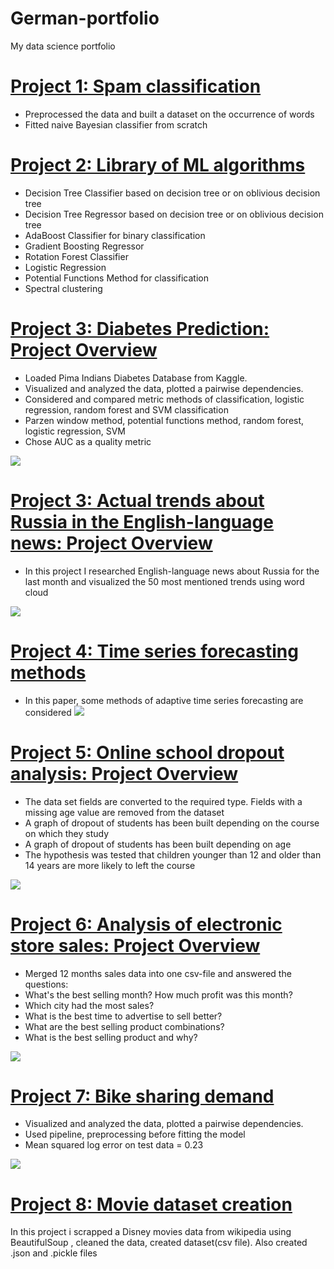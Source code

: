 # German-portfolio
My data science portfolio

# [Project 1: Spam classification](https://github.com/fourthgarage/data-science-and-fried-peaches/tree/spam-classification)
* Preprocessed the data and built a dataset on the occurrence of words
* Fitted naive Bayesian classifier from scratch

# [Project 2: Library of ML algorithms](https://github.com/fourthgarage/ML_algorithms)
* Decision Tree Classifier based on decision tree or on oblivious decision tree
* Decision Tree Regressor based on decision tree or on oblivious decision tree
* AdaBoost Classifier for binary classification
* Gradient Boosting Regressor
* Rotation Forest Classifier
* Logistic Regression
* Potential Functions Method for classification
* Spectral clustering

# [Project 3: Diabetes Prediction: Project Overview](https://github.com/fourthgarage/data-science-and-fried-peaches/tree/diabetes-prediction)
* Loaded Pima Indians Diabetes Database from Kaggle.
* Visualized and analyzed the data, plotted a pairwise dependencies.
* Considered and compared metric methods of classification, logistic regression, random forest and SVM classification
* Parzen window method, potential functions method, random forest, logistic regression, SVM
* Chose AUC as a quality metric

![](images/Roc%20diabetes.png)



# [Project 3: Actual trends about Russia in the English-language news: Project Overview](https://github.com/fourthgarage/data-science-and-fried-peaches/tree/actual-trends-about-Russia-in-the-English-language-press)
* In this project I researched English-language news about Russia for the last month and visualized the 50 most mentioned trends using word cloud

![](/images/wordcloud_output.jpg)

# [Project 4: Time series forecasting methods](https://github.com/fourthgarage/TimeSeries)
* In this paper, some methods of adaptive time series forecasting are considered
![](/images/TimeSeries.png)


# [Project 5: Online school dropout analysis: Project Overview](https://github.com/fourthgarage/data-science-and-fried-peaches/tree/Online-school-dropout-analysis)
* The data set fields are converted to the required type. Fields with a missing age value are removed from the dataset
* A graph of dropout of students has been built depending on the course on which they study
* A graph of dropout of students has been built depending on age
* The hypothesis was tested that children younger than 12 and older than 14 years are more likely to left the course

![](/images/DropoutAnalysis.png)

# [Project 6: Analysis of electronic store sales: Project Overview](https://github.com/fourthgarage/data-science-and-fried-peaches/tree/analysis-of-electronics-store-sales)
* Merged 12 months sales data into one csv-file and answered the questions:
* What's the best selling month? How much profit was this month?
* Which city had the most sales?
* What is the best time to advertise to sell better?
* What are the best selling product combinations?
* What is the best selling product and why?

![](/images/Histogramm1.png)



# [Project 7: Bike sharing demand](https://github.com/fourthgarage/data-science-and-fried-peaches/tree/bike-sharing-demand)
* Visualized and analyzed the data, plotted a pairwise dependencies.
* Used pipeline, preprocessing before fitting the model
* Mean squared log error on test data = 0.23

![](images/bikesharing.png)

# [Project 8: Movie dataset creation](https://github.com/fourthgarage/data-science-and-fried-peaches/tree/movie-dataset-creation)
In this project i scrapped a Disney movies data from wikipedia using BeautifulSoup , cleaned the data, created dataset(csv file). Also created .json and .pickle files
